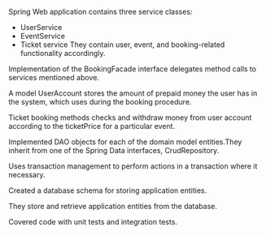 Spring Web application contains three service classes:

* UserService
* EventService
* Ticket service
They contain user, event, and booking-related functionality accordingly. 

Implementation of the BookingFacade interface delegates method calls to services mentioned above.

A model UserAccount stores the amount of prepaid money the user has in the system, which uses during the booking procedure.

Ticket booking methods  checks and withdraw money from user account according to the ticketPrice for a particular event.

Implemented DAO objects for each of the domain model entities.They inherit from one of the Spring Data interfaces, CrudRepository.

Uses transaction management to perform actions in a transaction where it necessary.

Created a database schema for storing application entities.

They store and retrieve application entities from the database.

Covered code with unit tests and integration tests.
